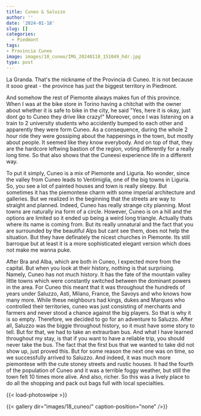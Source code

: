 ```yaml
---
title: Cuneo & Saluzzo
author: ''
date: '2024-01-18'
slug: []
categories:
  - Piedmont
tags:
- Provincia Cuneo
image: images/18_cuneo/IMG_20240118_151049_hdr.jpg
type: post
---
```



La Granda. That's the nickname of the Provincia di Cuneo. It is not because it sooo great - the province has just the biggest territory in Piedmont.


And somehow the rest of Piemonte always makes fun of this province. When I was at the bike store in Torino having a chitchat with the owner about whether it is safe to bike in the city, he said "Yes, here it is okay, just dont go to Cuneo they drive like crazy!" Moreover, once I was listening on a train to 2 university students who accidently bumped to each other and apparently they were form Cuneo. As a consequence, during the whole 2 hour ride they were gossiping about the happenings in the town, but mostly about people. It seemed like they know everybody. And on top of that, they are the hardcore leftwing bastion of the region, voting differently for a really long time. So that also shows that the Cuneesi experience life in a different way.

To put it simply, Cuneo is a mix of Piemonte and Liguria. No wonder, since the valley from Cuneo leads to Ventimiglia, one of the big towns in Liguria. So, you see a lot of painted houses and town is really sleepy. But sometimes it has the piemontese charm with some imperial architecture and galleries. But we realized in the beginning that the streets are way to straight and planned. Indeed, Cuneo has really strange city planning. Most towns are naturally ina form of a circle. However, Cuneo is on a hill and the options are limited so it ended up being a weird long triangle. Actually thats where its name is coming from. But its really unnatural and the fact that you are surrounded by the beautiful Alps but cant see them, does not help the situation. But they have definately the nicest churches in Piemonte. Its still barroque but at least it is a more sophisticated elegant version which does not make me wanna puke.

After Bra and Alba, which are both in Cuneo, I expected more from the capital. But when you look at their history, nothing is that surprising. Namely, Cuneo has not much history. It has the fate of the mountain valley little towns which were constantly switched between the dominant powers in the area. For Cuneo this meant that it was throughout the hundreds of years under Saluzzo, Asti, Milano, France, the Savoys and who knows how many more. While these neighbours had kings, dukes and Marques who controlled their territories, cuneo was just consisting of merchants and farmers and never stood a chance against the big players. So that is why it is so empty.
Therefore, we decided to go for an adventure to Saluzzo. After all, Saluzzo was the biggie throughout history, so it must have some story to tell. But for that, we had to take an extraurban bus. And what I have learned throughout my stay, is that if you want to have a reliable trip, you should never take the bus. The fact that the first bus that we wanted to take did not show up, just proved this. But for some reason the next one was on time, so we successfully arrived to Saluzzo. And indeed, it was much more piemontese with the cute stoney streets and rustic houses. It had the fourth of the population of Cuneo and it was a terrible foggy weather, but still the town felt 10 times more alive. And also, richer. So this was a lively place to do all the shopping and pack out bags full with local specialties. 

{{< load-photoswipe >}}

{{< gallery dir="images/18_cuneo/" caption-position="none" />}}



